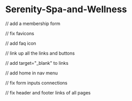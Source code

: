 # Serenity-Spa-and-Wellness

<!-- // Header {
  Services, Testimonials, Gallery, FAQ, CTA
  } -->

<!-- // Hero {

Summery
Branding
} -->

<!-- // About -->

<!-- // How It Works  -->

<!-- // Our Services -->

<!-- // Meet Our Team -->

<!-- // Customer Testimonials /ahref -->

<!-- // Spa Gallery -->

<!-- // Pricing {

// Our Spa Packages
More Ways to Save & Book { /ahref Gift Cards, Special Offers, Memberships, Book Your Appointment Today
  }
} -->

<!-- // Tips-FAQ {

<!-- // FAQ /ahref -->

<!-- // Blog & Wellness Tips /ahref -->

<!-- // Footer {
Additional Links
Contact Information
} -->

<!-- TODO: -->

<!-- // fix header -->

<!-- // fix hero -->

<!-- // add icons -->

<!-- // fix margins -->

<!-- // add more aherf links/btns -->

<!-- // add img alt texts -->

<!-- // resize imgs -->

<!-- // make low quality imgs -->

// add a membership form

<!-- // add offer page -->

<!-- // add appointment -->

<!-- // add team page -->

<!-- // add testimonials page -->

<!-- // add faq page -->

// fix favicons

// add faq icon

// link up all the links and buttons

// add target="\_blank" to links

// add home in nav menu

// fix form inputs connections

// fix header and footer links of all pages

<!-- // add 404 page -->

<!-- // add under construction page -->

<!-- // improve container -->

<!-- // improve testimonial -->

<!-- // link up all links and buttons -->

<!-- // add media queries -->

<!-- // add date in testimonials -->

<!-- // fix learn more button -->

<!-- // add meta tags -->

<!-- // fix about -->

<!-- // fix team -->

<!-- // add favicons -->

<!-- // style focus -->

<!-- // fix hamburger menu when open -->

<!-- // add follow icons -->

<!-- img used -->
<!-- facemask.jpg
applying-oil.jpg
facemask-3.jpg
manicure.jpg
bathtub.jpg
smoke.jpg
bath.jpg
back-massage.jpg
towel-candle.jpg
stone-massage.jpg
mud-mask.jpg
stress.jpg
mud-mask-2.jpg -->
